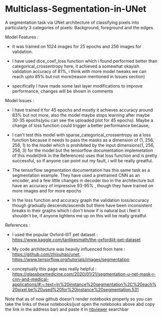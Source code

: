 # Multiclass-Segmentation-in-UNet
A segmentation task via UNet architecture of classifying pixels into particularly 3 categories of pixels: Background, foreground and the edges.

Model Features :

- It was trained on 1024 images for 25 epochs and 256 images for validation. 

- I have used dice_coef_loss function which i found performed better than categorical_crossentropy here, it achieved a somewhat okayish validation accuracy of 81%, i think with more model tweaks we can reach upto 85% but not more(reason mentioned in Issues section)

- specifically I have made some last layer modifications to improve performance, changes will be shown in comments

Model Issues :

- I have trained it for 45 epochs and mostly it achieves accuracy around 83% but not more, also the model maybe stops learning after maybe 30-35 epochs(you can see the uploaded plot for 45 epochs). Maybe a change of loss function could trigger a better performance because,  

- I can't test this model with sparse_categorical_crossentropy as a loss function because it needs to pass the masks as a dimension of (1, 256, 256, 1) to the model which is prohibited by the input dimensions(1, 256, 256, 3) for the model but the tensorflow documentation implemetation of this model(link in the References) uses that loss function and is pretty successful, so if anyone can point out my fault, i will be really greatful.
 
- The tensorflow segmentation documentation has this same task as a segmentation example. They have used a pretrained CNN as an encoder, and a few little changes in decoder too in the architecture but have an accuracy of impressive 93-95% , though they have trained on more images and for more epochs

- In the loss function and accuracy graph the validation loss/accuracy though gradually descends/ascends but there have been inconsistent breaks in their graphs which i don't know if is natural but i feel it shouldn't be, if anyone lightens me up on this will be really greatful.

References :

- I used the popular Oxford-IIIT pet dataset : https://www.kaggle.com/tanlikesmath/the-oxfordiiit-pet-dataset

- My code architecture was heavily influenced from here : https://github.com/zhixuhao/unet, https://www.tensorflow.org/tutorials/images/segmentation

- conceptually this page was really helpful : https://glassboxmedicine.com/2020/01/21/segmentation-u-net-mask-r-cnn-and-medical-applications/#:~:text=In%20instance%20segmentation%2C%20each%20pixel,be%20used%20for%20instance%20segmentation.531


Note that as of now github doesn't render notebooks properly so you can take the links of these notebooks(just open the notebooks above abd copy the link in the address bar) and paste it in [nbviewer](https://nbviewer.jupyter.org/) searchbar
